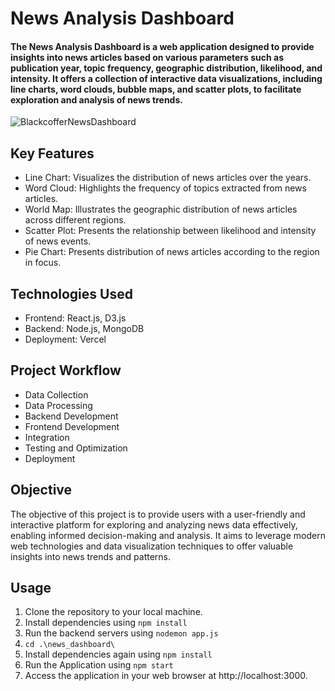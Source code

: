 # News Analysis Dashboard
#### The News Analysis Dashboard is a web application designed to provide insights into news articles based on various parameters such as publication year, topic frequency, geographic distribution, likelihood, and intensity. It offers a collection of interactive data visualizations, including line charts, word clouds, bubble maps, and scatter plots, to facilitate exploration and analysis of news trends.
![BlackcofferNewsDashboard](https://github.com/adi907/NewsDashboard_BlackCofferAssignment/assets/76524120/71fbd42c-9d30-4b9e-b8a6-cb9c6cde57dc)


## Key Features
* Line Chart: Visualizes the distribution of news articles over the years.
* Word Cloud: Highlights the frequency of topics extracted from news articles.
* World Map: Illustrates the geographic distribution of news articles across different regions.
* Scatter Plot: Presents the relationship between likelihood and intensity of news events.
* Pie Chart: Presents distribution of news articles according to the region in focus.

## Technologies Used
* Frontend: React.js, D3.js
* Backend: Node.js, MongoDB
* Deployment: Vercel

## Project Workflow
* Data Collection
* Data Processing
* Backend Development
* Frontend Development
* Integration
* Testing and Optimization
* Deployment

## Objective
The objective of this project is to provide users with a user-friendly and interactive platform for exploring and analyzing news data effectively, enabling informed decision-making and analysis. It aims to leverage modern web technologies and data visualization techniques to offer valuable insights into news trends and patterns.

## Usage
1. Clone the repository to your local machine.
2. Install dependencies using `npm install`
3. Run the backend servers using `nodemon app.js`
4. `cd .\news_dashboard\`
5. Install dependencies again using `npm install`
6. Run the Application using `npm start`
7. Access the application in your web browser at http://localhost:3000.
